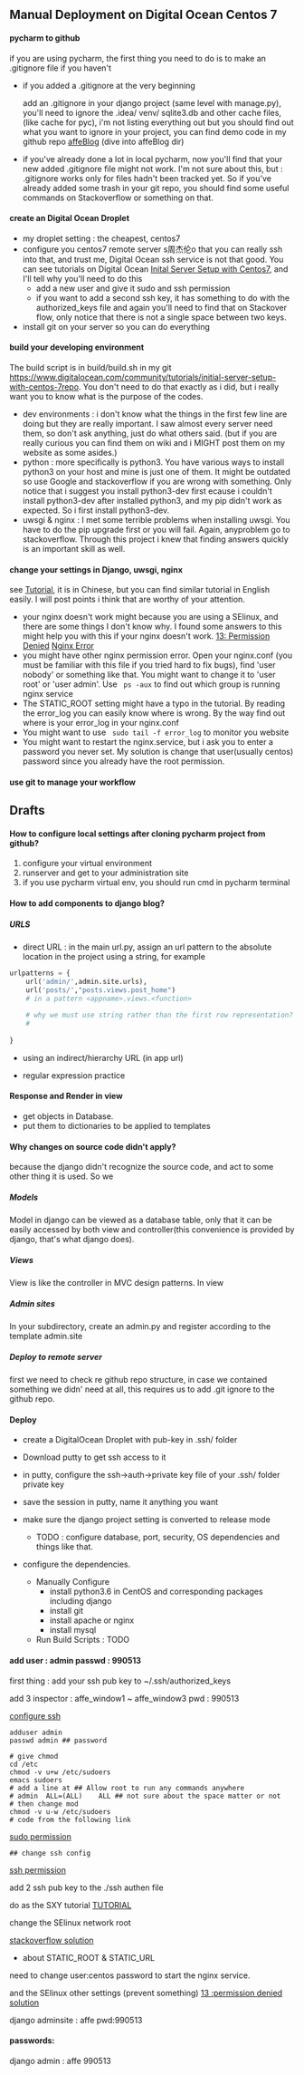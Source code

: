 ## Manual  Deployment on Digital Ocean Centos 7

#### pycharm to github

if you are using pycharm, the first thing you need to do is to make an .gitignore file if you haven't

- if you added a .gitignore at the very beginning

  add an .gitignore in your django project (same level with manage.py), you'll need to ignore the  .idea/  venv/   sqlite3.db and other cache files, (like cache for pyc), i'm not listing everything out but you should find out what you want to ignore in your project, you can find demo code in my github repo [affeBlog](https://github.com/imaffe/affeBlogProduction) (dive into affeBlog dir)

- if you've already done a lot in local pycharm, now you'll find that your new added .gitignore file might not work. I'm not sure about this, but : .gitignore works only for files hadn't been tracked yet. So if you've already added some trash in your git repo, you should find some useful commands on Stackoverflow or something on that.

#### create an Digital Ocean Droplet

- my droplet setting : the cheapest, centos7
- configure you centos7 remote server s周杰伦o that you can really ssh into that, and trust me, Digital Ocean ssh service is not that good. You can see tutorials on Digital Ocean [Inital Server Setup with Centos7](https://www.digitalocean.com/community/tutorials/initial-server-setup-with-centos-7), and I'll tell why you'll need to do this
  - add a new user and give it sudo and ssh permission
  - if you want to add a second ssh key, it has something to do with the authorized_keys file and again you'll need to find that on Stackover flow, only notice that there is not a single space between two keys.
- install git on your server so you can do everything

#### build your developing environment

The build script is in build/build.sh in my git https://www.digitalocean.com/community/tutorials/initial-server-setup-with-centos-7repo. You don't need to do that exactly as i did, but i really want you to know what is the purpose of the codes.

- dev environments  : i don't know what the things in the first few line are doing but they are really important. I saw almost every server need them, so don't ask anything, just do what others said. (but if you are really curious you can find them on wiki and i MIGHT post them on my website as some asides.)
- python : more specifically is python3. You have various ways to install python3 on your host and mine is just one of them. It might be outdated so use Google and stackoverflow if you are wrong with something. Only notice that i suggest you install python3-dev first ecause i couldn't install python3-dev after installed python3, and my pip didn't work as expected. So i first install python3-dev. 
- uwsgi & nginx : I met some terrible problems when installing uwsgi. You have to do the pip upgrade first or you will fail. Again, anyproblem go to stackoverflow. Through this project i knew that finding answers quickly is an important skill as well.

#### change your settings in Django, uwsgi, nginx

see [Tutorial](https://blog.csdn.net/eightbrother888/article/details/79503716), it is in Chinese, but you can find similar tutorial in English easily. I will post points i think that are worthy of your attention. 

- your nginx doesn't work might because you are using a SElinux, and there are some things I don't know why. I found some answers to this might help you with this if your nginx doesn't work. [13: Permission Denied](https://www.digitalocean.com/community/questions/403-forbidden-nginx-13-permission-denied)  [Nginx Error](https://stackoverflow.com/questions/23948527/13-permission-denied-while-connecting-to-upstreamnginx)
- you might have other nginx permission error. Open your nginx.conf (you must be familiar with this file if you tried hard to fix bugs), find 'user nobody' or something like that. You might want to change it to 'user root' or 'user admin'. Use ``` ps -aux``` to find out which group is running nginx service
- The STATIC_ROOT setting might have a typo in the tutorial. By reading the error_log you can easily know where is wrong. By the way find out where is your error_log in your nginx.conf
- You might want to use ``` sudo tail -f error_log``` to monitor you website
- You might want to restart the nginx.service, but i ask you to enter a password you never set. My solution is change that user(usually centos) password since you already have the root permission.

#### use git to manage your workflow







## Drafts

#### How to configure local settings after cloning pycharm project from github?

1. configure your virtual environment
2. runserver and get to your administration site
3. if you use pycharm virtual env, you should run cmd in pycharm terminal


#### How to add components to django blog?


##### URLS

- direct URL :
in the main url.py, assign an url pattern to the absolute location in the project using a string, for example
``` python
urlpatterns = {
    url('admin/',admin.site.urls),
    url('posts/',"posts.views.post_home")
    # in a pattern <appname>.views.<function>
    
    # why we must use string rather than the first row representation?
    #
    
}
```

- using an indirect/hierarchy  URL (in app url)


- regular expression practice


#### Response and Render in view

- get objects in Database.
- put them to dictionaries to be applied to templates
#### Why changes on source code didn't apply?
because the django didn't recognize the source code, and act to some other thing it is used. So we


##### Models 
Model in django can be viewed as a database table, only that it can be easily accessed by both view and controller(this convenience is provided by django, that's what django does).

##### Views 
View is like the controller in MVC design patterns. In view


##### Admin sites
In your subdirectory, create an admin.py and register according to the template admin.site

##### Deploy to remote server

first we need to check re github repo structure, in case we contained something we didn' need at all, this requires us to add .git ignore to the github repo.


#### Deploy
- create a DigitalOcean Droplet with pub-key in .ssh/ folder
- Download putty to get ssh access to it
- in putty, configure the ssh->auth->private key file of your .ssh/ folder private key
- save the session in putty, name it anything you want
- make sure the django project setting is converted to release mode

  - TODO : configure database, port, security, OS dependencies and things like that.
- configure the dependencies.
  - Manually Configure
    - install python3.6 in CentOS and corresponding packages including django
    - install git
    - install apache or nginx
    - install mysql
  - Run Build Scripts : TODO 

#### add user : admin passwd : 990513

first thing : add your ssh pub key to ~/.ssh/authorized_keys

add 3 inspector : affe_window1 ~ affe_window3 pwd : 990513

[configure ssh](https://www.linpx.com/p/configure-the-ssh-key-on-centos.html)

``` shell
adduser admin
passwd admin ## password

# give chmod
cd /etc
chmod -v u+w /etc/sudoers
emacs sudoers
# add a line at ## Allow root to run any commands anywhere
# admin  ALL=(ALL)    ALL ## not sure about the space matter or not
# then change mod
chmod -v u-w /etc/sudoers
# code from the following link
```

[sudo permission](https://www.cnblogs.com/woshimrf/p/centos-new-user.html)

``` shell
## change ssh config
```

[ssh permission](https://wiki.centos.org/HowTos/Network/SecuringSSH)

add 2 ssh pub key to the ./ssh authen file

do as the SXY tutorial [TUTORIAL](https://blog.csdn.net/eightbrother888/article/details/79503716)

change the SElinux network root

[stackoverflow solution](https://stackoverflow.com/questions/23948527/13-permission-denied-while-connecting-to-upstreamnginx)



- about STATIC_ROOT & STATIC_URL



need to change user:centos password to start the nginx service.

and the SElinux other settings (prevent something) [13 :permission denied solution](https://www.digitalocean.com/community/questions/403-forbidden-nginx-13-permission-denied)

django adminsite : affe  pwd:990513

#### passwords:

django admin :   affe 990513